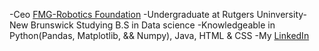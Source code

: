 -Ceo [FMG-Robotics Foundation](https://www.fmg-robotics.com/)
-Undergraduate at Rutgers Uninversity-New Brunswick Studying B.S in Data science
-Knowledgeable in Python(Pandas, Matplotlib, && Numpy), Java, HTML & CSS
-My [LinkedIn](https://www.linkedin.com/in/gavin-fair-7a1677228/)
